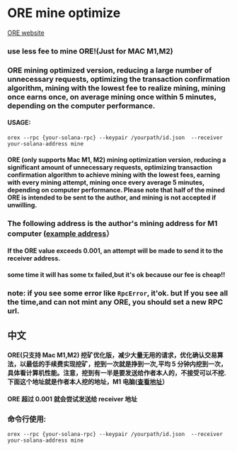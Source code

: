 # ORE mine optimize

[ORE website](https://ore.supply)

### use less fee to mine ORE!(Just for MAC M1,M2)

### ORE mining optimized version, reducing a large number of unnecessary requests, optimizing the transaction confirmation algorithm, mining with the lowest fee to realize mining, mining once earns once, on average mining once within 5 minutes, depending on the computer performance.

#### USAGE:

`orex --rpc {your-solana-rpc} --keypair /yourpath/id.json  --receiver your-solana-address mine`

#### ORE (only supports Mac M1, M2) mining optimization version, reducing a significant amount of unnecessary requests, optimizing transaction confirmation algorithm to achieve mining with the lowest fees, earning with every mining attempt, mining once every average 5 minutes, depending on computer performance. Please note that half of the mined ORE is intended to be sent to the author, and mining is not accepted if unwilling.

### The following address is the author's mining address for M1 computer ([example address](https://solscan.io/account/Ea1ToFA2KF2nH4GPVSRL57TUoj4TjRjnfxKmTutLuvA4)）

#### If the ORE value exceeds 0.001, an attempt will be made to send it to the receiver address.

#### some time it will has some tx failed,but it's ok because our fee is cheap!!

### note: if you see some error like `RpcError`, it'ok. but If you see all the time,and can not mint any ORE, you should set a new RPC url.

## 中文

#### ORE(只支持 Mac M1,M2) 挖矿优化版，减少大量无用的请求，优化确认交易算法，以最低的手续费实现挖矿，挖到一次就是挣到一次,平均 5 分钟内挖到一次，具体看计算机性能。注意，挖到有一半是要发送给作者本人的，不接受可以不挖.下面这个地址就是作者本人挖的地址，M1 电脑([查看地址](https://solscan.io/account/Ea1ToFA2KF2nH4GPVSRL57TUoj4TjRjnfxKmTutLuvA4)）

#### ORE 超过 0.001 就会尝试发送给 receiver 地址

### 命令行使用:

`orex --rpc {your-solana-rpc} --keypair /yourpath/id.json  --receiver your-solana-address mine`
